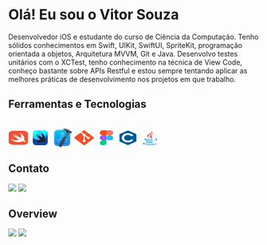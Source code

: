 # Olá! Eu sou o Vitor Souza

Desenvolvedor iOS e estudante do curso de Ciência da Computação. Tenho sólidos conhecimentos em Swift, UIKit, SwiftUI, SpriteKit, programação orientada a objetos, Arquitetura MVVM, Git e Java. Desenvolvo testes unitários com o XCTest, tenho conhecimento na técnica de View Code, conheço bastante sobre APIs Restful e estou sempre tentando aplicar as melhores práticas de desenvolvimento nos projetos em que trabalho.

## Ferramentas e Tecnologias

<div style="display: inline_block"><br>
  <img align="center" alt="Swift" height="30" width="40" src="https://raw.githubusercontent.com/devicons/devicon/master/icons/swift/swift-original.svg">
  <img align="center" alt="SwiftUI" height="40" width="40" src="swiftui.svg">
  <img align="center" alt="XCode" height="40" width="40" src="xcode.png">
  <img align="center" alt="Git" height="30" width="40" src="https://raw.githubusercontent.com/devicons/devicon/master/icons/git/git-plain.svg">
  <img align="center" alt="Figma" height="30" width="40" src="https://raw.githubusercontent.com/devicons/devicon/master/icons/figma/figma-original.svg">
  <img align="center" alt="C" height="30" width="40" src="https://raw.githubusercontent.com/devicons/devicon/master/icons/c/c-plain.svg">
  <img align="center" alt="Java" height="30" width="40" src="https://raw.githubusercontent.com/devicons/devicon/master/icons/java/java-original.svg">
</div>
  
 ## Contato
 
 <a href = "mailto:vitorx1280@gmail.com"><img src="https://img.shields.io/badge/-Gmail-%23333?style=for-the-badge&logo=gmail&logoColor=white" target="_blank"></a>
 <a href="https://www.linkedin.com/in/vitorgoliveira/" target="_blank"><img src="https://img.shields.io/badge/-LinkedIn-%230077B5?style=for-the-badge&logo=linkedin&logoColor=white" target="_blank"></a>

## Overview

<div align="left">
  <img height="180em" src="https://github-readme-stats.vercel.app/api?username=VitorG718&show_icons=true&theme=dracula&include_all_commits=true&count_private=true"/>
  <img height="180em" src="https://github-readme-stats.vercel.app/api/top-langs/?username=VitorG718&layout=compact&langs_count=6&theme=dracula&&hide=c,assembly,Makefile,HTML"/>
</div>
